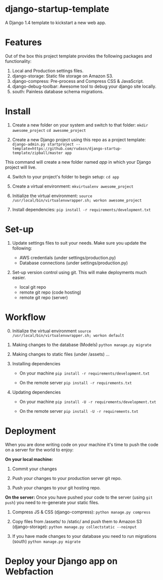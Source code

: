 django-startup-template
=======================

A Django 1.4 template to kickstart a new web app.

Features
========
Out of the box this project template provides the following packages and 
functionality:

1. Local and Production settings files.
2. django-storage: Static file storage on Amazon S3.
3. django-compress: Pre-process and Compress CSS & JavaScript.
4. django-debug-toolbar: Awesome tool to debug your django site locally.
5. south: Painless database schema migrations.


Install
=======
1. Create a new folder on your system and switch to that folder:
  ```mkdir awesome_project```
  ```cd awesome_project```

2. Create a new Django project using this repo as a project template:
  ```django-admin.py startproject --template=https://github.com/rudasn/django-startup-template/zipball/master app```
  
  This command will create a new folder named *app* in which your Django 
  project will live.

4. Switch to your project's folder to begin setup:
   ```cd app```

5. Create a virtual environment:
    ```mkvirtualenv awesome_project```

6. Initialize the virtual environment:
   ```source /usr/local/bin/virtualenvwrapper.sh; workon awesome_project```

7. Install dependencies:
   ```pip install -r requirements/development.txt```


Set-up
======
1. Update settings files to suit your needs.
   Make sure you update the following:
   * AWS credentials (under settings/production.py)
   * Database connections (under settings/production.py)

2. Set-up version control using git.
   This will make deployments much easier.
   * local git repo
   * remote git repo (code hosting)
   * remote git repo (server)


Workflow
========
0. Initialize the virtual environment
   ```source /usr/local/bin/virtualenvwrapper.sh; workon default```

1. Making changes to the database (Models)
   ```python manage.py migrate```

2. Making changes to static files (under /assets)
   ...

3. Installing dependencies
    * On your machine
    ```pip install -r requirements/development.txt```

    * On the remote server
    ```pip install -r requirements.txt```
    
4. Updating dependencies
    * On your machine
    ```pip install -U -r requirements/development.txt```

    * On the remote server
    ```pip install -U -r requirements.txt```

Deployment
==========
When you are done writing code on your machine it's time to push the code on
a server for the world to enjoy:

**On your local machine:**
1. Commit your changes

2. Push your changes to your production server git repo.

3. Push your changes to your git hosting repo.


**On the server:**
Once you have pushed your code to the server (using ```git push```) you need
to re-generate your static files.

1. Compress JS & CSS (django-compress):
  ```python manage.py compress```


2. Copy files from /assets/ to /static/ and push them to Amazon S3 (django-storage):
  ```python manage.py collectstatic --noinput```

3. If you have made changes to your database you need to run migrations (south)
    ```python manage.py migrate```


Deploy your Django app on Webfaction 
=====================================


